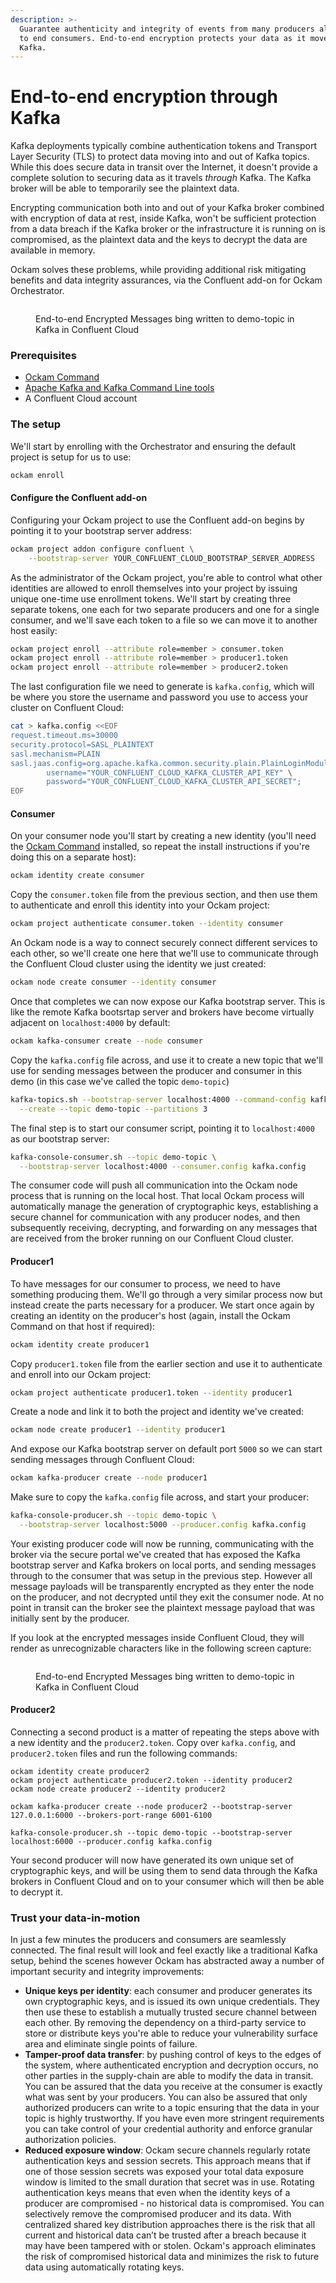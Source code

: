 ```yaml
---
description: >-
  Guarantee authenticity and integrity of events from many producers all-the-way
  to end consumers. End-to-end encryption protects your data as it moves through
  Kafka.
---
```


# End-to-end encryption through Kafka

Kafka deployments typically combine authentication tokens and Transport Layer Security (TLS) to protect data moving into and out of Kafka topics. While this does secure data in transit over the Internet, it doesn't provide a complete solution to securing data as it travels _through_ Kafka. The Kafka broker will be able to temporarily see the plaintext data.

Encrypting communication both into and out of your Kafka broker combined with encryption of data at rest, inside Kafka, won't be sufficient protection from a data breach if the Kafka broker or the infrastructure it is running on is compromised, as the plaintext data and the keys to decrypt the data are available in memory.

Ockam solves these problems, while providing additional risk mitigating benefits and data integrity assurances, via the Confluent add-on for Ockam Orchestrator.

<figure><img src="../../.gitbook/assets/ockam-end-to-end-encryption-kafka-confluent.gif" alt=""><figcaption><p>End-to-end Encrypted Messages bing written to demo-topic in Kafka in Confluent Cloud</p></figcaption></figure>

### Prerequisites

* [Ockam Command](../../#install)
* [Apache Kafka and Kafka Command Line tools](https://kafka.apache.org/quickstart)
* A Confluent Cloud account

### The setup

We'll start by enrolling with the Orchestrator and ensuring the default project is setup for us to use:

```bash
ockam enroll
```

#### Configure the Confluent add-on

Configuring your Ockam project to use the Confluent add-on begins by pointing it to your bootstrap server address:

```bash
ockam project addon configure confluent \
    --bootstrap-server YOUR_CONFLUENT_CLOUD_BOOTSTRAP_SERVER_ADDRESS
```

As the administrator of the Ockam project, you're able to control what other identities are allowed to enroll themselves into your project by issuing unique one-time use enrollment tokens. We'll start by creating three separate tokens, one each for two separate producers and one for a single consumer, and we'll save each token to a file so we can move it to another host easily:​

```bash
ockam project enroll --attribute role=member > consumer.token
ockam project enroll --attribute role=member > producer1.token
ockam project enroll --attribute role=member > producer2.token
```

The last configuration file we need to generate is `kafka.config`, which will be where you store the username and password you use to access your cluster on Confluent Cloud:

```bash
cat > kafka.config <<EOF
request.timeout.ms=30000
security.protocol=SASL_PLAINTEXT
sasl.mechanism=PLAIN
sasl.jaas.config=org.apache.kafka.common.security.plain.PlainLoginModule required \
        username="YOUR_CONFLUENT_CLOUD_KAFKA_CLUSTER_API_KEY" \
        password="YOUR_CONFLUENT_CLOUD_KAFKA_CLUSTER_API_SECRET";
EOF
```

#### Consumer

On your consumer node you'll start by creating a new identity (you'll need the [Ockam Command](../../reference/command/#install) installed, so repeat the install instructions if you're doing this on a separate host):

```bash
ockam identity create consumer
```

Copy the `consumer.token` file from the previous section, and then use them to authenticate and enroll this identity into your Ockam project:

```bash
ockam project authenticate consumer.token --identity consumer
```

An Ockam node is a way to connect securely connect different services to each other, so we'll create one here that we'll use to communicate through the Confluent Cloud cluster using the identity we just created:

```bash
ockam node create consumer --identity consumer
```

Once that completes we can now expose our Kafka bootstrap server. This is like the remote Kafka bootsrtap server and brokers have become virtually adjacent on `localhost:4000` by default:

```bash
ockam kafka-consumer create --node consumer
```

Copy the `kafka.config` file across, and use it to create a new topic that we'll use for sending messages between the producer and consumer in this demo (in this case we've called the topic `demo-topic`)

```bash
kafka-topics.sh --bootstrap-server localhost:4000 --command-config kafka.config \
  --create --topic demo-topic --partitions 3
```

The final step is to start our consumer script, pointing it to `localhost:4000` as our bootstrap server:

```bash
kafka-console-consumer.sh --topic demo-topic \
  --bootstrap-server localhost:4000 --consumer.config kafka.config
```

The consumer code will push all communication into the Ockam node process that is running on the local host. That local Ockam process will automatically manage the generation of cryptographic keys, establishing a secure channel for communication with any producer nodes, and then subsequently receiving, decrypting, and forwarding on any messages that are received from the broker running on our Confluent Cloud cluster.

#### Producer1

To have messages for our consumer to process, we need to have something producing them. We'll go through a very similar process now but instead create the parts necessary for a producer. We start once again by creating an identity on the producer's host (again, install the Ockam Command on that host if required):

```bash
ockam identity create producer1
```

Copy `producer1.token` file from the earlier section and use it to authenticate and enroll into our Ockam project:

```bash
ockam project authenticate producer1.token --identity producer1
```

Create a node and link it to both the project and identity we've created:

```bash
ockam node create producer1 --identity producer1
```

And expose our Kafka bootstrap server on default port `5000` so we can start sending messages through Confluent Cloud:

```bash
ockam kafka-producer create --node producer1
```

Make sure to copy the `kafka.config` file across, and start your producer:

```bash
kafka-console-producer.sh --topic demo-topic \
  --bootstrap-server localhost:5000 --producer.config kafka.config
```

Your existing producer code will now be running, communicating with the broker via the secure portal we've created that has exposed the Kafka bootstrap server and Kafka brokers on local ports, and sending messages through to the consumer that was setup in the previous step. However all message payloads will be transparently encrypted as they enter the node on the producer, and not decrypted until they exit the consumer node. At no point in transit can the broker see the plaintext message payload that was initially sent by the producer.

If you look at the encrypted messages inside Confluent Cloud, they will render as unrecognizable characters like in the following screen capture:

<figure><img src="../../.gitbook/assets/ockam-end-to-end-encryption-kafka-confluent.gif" alt=""><figcaption><p>End-to-end Encrypted Messages bing written to demo-topic in Kafka in Confluent Cloud</p></figcaption></figure>

#### Producer2

Connecting a second product is a matter of repeating the steps above with a new identity and the `producer2.token`. Copy over `kafka.config`, and  `producer2.token` files and run the following commands:

```
ockam identity create producer2
ockam project authenticate producer2.token --identity producer2
ockam node create producer2 --identity producer2

ockam kafka-producer create --node producer2 --bootstrap-server 127.0.0.1:6000 --brokers-port-range 6001-6100

kafka-console-producer.sh --topic demo-topic --bootstrap-server localhost:6000 --producer.config kafka.config
```

Your second producer will now have generated its own unique set of cryptographic keys, and will be using them to send data through the Kafka brokers in Confluent Cloud and on to your consumer which will then be able to decrypt it.

### Trust your data-in-motion

In just a few minutes the producers and consumers are seamlessly connected. The final result will look and feel exactly like a traditional Kafka setup, behind the scenes however Ockam has abstracted away a number of important security and integrity improvements:

* **Unique keys per identity**: each consumer and producer generates its own cryptographic keys, and is issued its own unique credentials. They then use these to establish a mutually trusted secure channel between each other. By removing the dependency on a third-party service to store or distribute keys you're able to reduce your vulnerability surface area and eliminate single points of failure.
* **Tamper-proof data transfer**: by pushing control of keys to the edges of the system, where authenticated encryption and decryption occurs, no other parties in the supply-chain are able to modify the data in transit. You can be assured that the data you receive at the consumer is exactly what was sent by your producers. You can also be assured that only authorized producers can write to a topic ensuring that the data in your topic is highly trustworthy. If you have even more stringent requirements you can take control of your credential authority and enforce granular authorization policies.
* **Reduced exposure window**: Ockam secure channels regularly rotate authentication keys and session secrets. This approach means that if one of those session secrets was exposed your total data exposure window is limited to the small duration that secret was in use. Rotating authentication keys means that even when the identity keys of a producer are compromised - no historical data is compromised. You can selectively remove the compromised producer and its data. With centralized shared key distribution approaches there is the risk that all current and historical data can’t be trusted after a breach because it may have been tampered with or stolen. Ockam's approach eliminates the risk of compromised historical data and minimizes the risk to future data using automatically rotating keys.


<!-- bats start ENROLLED_HOME -->
<!--
# Ockam binary to use
if [[ -z $OCKAM ]]; then
  OCKAM=ockam
fi

if [[ -z $BATS_LIB ]]; then
  BATS_LIB=$(brew --prefix)/lib # macos
fi

if [[ -z $ENROLLED_HOME ]]; then
  exit 1
fi

if [[ -z $CONFLUENT_BOOTSTRAP_SERVER || -z $CONFLUENT_API_SECRET || -z $CONFLUENT_API_KEY ]]; then
  exit 1
fi

export OCKAM_HOME_CONSUMER=$(mktemp -d)
export OCKAM_HOME_PRODUCER_1=$(mktemp -d)
export OCKAM_HOME_PRODUCER_2=$(mktemp -d)

setup() {
  load "$BATS_LIB/bats-support/load.bash"
  load "$BATS_LIB/bats-assert/load.bash"

  OCKAM_HOME=$ENROLLED_HOME $OCKAM project addon configure confluent \
    --bootstrap-server $CONFLUENT_BOOTSTRAP_SERVER

  OCKAM_HOME=$ENROLLED_HOME $OCKAM project enroll --attribute role=member > consumer.token
  OCKAM_HOME=$ENROLLED_HOME $OCKAM project enroll --attribute role=member > producer1.token
  OCKAM_HOME=$ENROLLED_HOME $OCKAM project enroll --attribute role=member > producer2.token


cat > kafka.config <<EOF
request.timeout.ms=30000
security.protocol=SASL_PLAINTEXT
sasl.mechanism=PLAIN
sasl.jaas.config=org.apache.kafka.common.security.plain.PlainLoginModule required \
        username="$CONFLUENT_API_KEY" \
        password="$CONFLUENT_API_SECRET";
EOF
}

teardown() {
  kafka-topics.sh --bootstrap-server localhost:4000 --command-config kafka.config --delete --topic demo-topic
  rm consumer.token producer1.token producer2.token kafka.config consumer.out

  if consumer_pid=$(cat consumer.pid); then
    kill $consumer_pid
    rm consumer.pid
  fi

  OCKAM_HOME="$ENROLLED_HOME" $OCKAM node delete --all
  OCKAM_HOME="$OCKAM_HOME_CONSUMER" $OCKAM node delete --all
  OCKAM_HOME="$OCKAM_HOME_PRODUCER_1" $OCKAM node delete --all
  OCKAM_HOME="$OCKAM_HOME_PRODUCER_2" $OCKAM node delete --all
}

start_consumer_listener() {
  kafka-console-consumer.sh --topic demo-topic \
    --bootstrap-server localhost:4000 --consumer.config kafka.config > consumer.out 2>&1 &

  consumer_pid="$!"
  echo "$consumer_pid" > consumer.pid
}


@test "test end-to-end encryption with kafka" {
  # Consumer
  run bash -c "OCKAM_HOME=$OCKAM_HOME_CONSUMER $OCKAM identity create consumer"
  assert_success
  run bash -c "OCKAM_HOME=$OCKAM_HOME_CONSUMER $OCKAM project authenticate consumer.token --identity consumer"
  assert_success

  run bash -c "OCKAM_HOME=$OCKAM_HOME_CONSUMER $OCKAM node create consumer --identity consumer"
  run bash -c "OCKAM_HOME=$OCKAM_HOME_CONSUMER $OCKAM kafka-consumer create --node consumer"
  assert_success

  run kafka-topics.sh --bootstrap-server localhost:4000 --command-config kafka.config \
    --create --topic demo-topic --partitions 3
  assert_success

  start_consumer_listener
  assert_success


  # Producer 1
  run bash -c "OCKAM_HOME=$OCKAM_HOME_PRODUCER_1 $OCKAM identity create producer1"
  run bash -c "OCKAM_HOME=$OCKAM_HOME_PRODUCER_1 $OCKAM project authenticate producer1.token --identity producer1"
  assert_success

  run bash -c "OCKAM_HOME=$OCKAM_HOME_PRODUCER_1 $OCKAM node create producer1 --identity producer1"
  run bash -c "OCKAM_HOME=$OCKAM_HOME_PRODUCER_1 $OCKAM kafka-producer create --node producer1"
  assert_success

  run bash -c "echo 'Hello from producer 1' | kafka-console-producer.sh --topic demo-topic\
    --bootstrap-server localhost:5000 --producer.config kafka.config"
  assert_success

  run cat consumer.out
  assert_output "Hello from producer 1"


  # Producer 2
  run bash -c "OCKAM_HOME=$OCKAM_HOME_PRODUCER_2 $OCKAM identity create producer2"
  run bash -c "OCKAM_HOME=$OCKAM_HOME_PRODUCER_2 $OCKAM project authenticate producer2.token --identity producer2"
  assert_success

  run bash -c "OCKAM_HOME=$OCKAM_HOME_PRODUCER_2 $OCKAM node create producer2 --identity producer2"
  run bash -c "OCKAM_HOME=$OCKAM_HOME_PRODUCER_2 $OCKAM kafka-producer create --node producer2 --bootstrap-server 127.0.0.1:6000 --brokers-port-range 6001-6100"
  assert_success

  run bash -c "echo 'Hello from producer 2' | kafka-console-producer.sh --topic demo-topic\
   --bootstrap-server localhost:6000 --producer.config kafka.config"
  assert_success

  run cat consumer.out
  assert_output --partial "Hello from producer 2"
}
-->
<!-- bats end -->